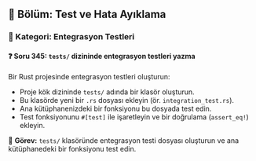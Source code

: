 ## 📘 Bölüm: Test ve Hata Ayıklama  
### 🔹 Kategori: Entegrasyon Testleri  
#### ❓ Soru 345: `tests/` dizininde entegrasyon testleri yazma

Bir Rust projesinde entegrasyon testleri oluşturun:

- Proje kök dizininde `tests/` adında bir klasör oluşturun.
- Bu klasörde yeni bir `.rs` dosyası ekleyin (ör. `integration_test.rs`).
- Ana kütüphanenizdeki bir fonksiyonu bu dosyada test edin.
- Test fonksiyonunu `#[test]` ile işaretleyin ve bir doğrulama (`assert_eq!`) ekleyin.

🔧 **Görev:** `tests/` klasöründe entegrasyon testi dosyası oluşturun ve ana kütüphanedeki bir fonksiyonu test edin.
